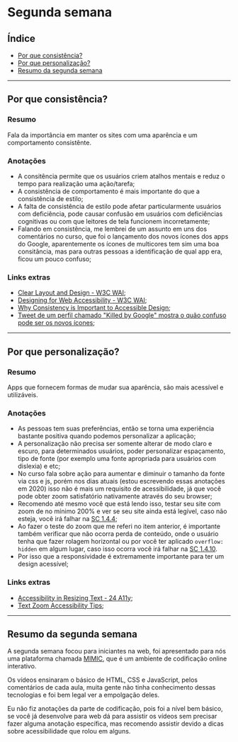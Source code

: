 # Segunda semana

## Índice
- [Por que consistência?](#por-que-consistência)
- [Por que personalização?](#por-que-personalização)
- [Resumo da segunda semana](#resumo-da-segunda-semana)

---

## Por que consistência?

### Resumo
Fala da importância em manter os sites com uma aparência e um comportamento consistênte.

### Anotações
- A consitência permite que os usuários criem atalhos mentais e reduz o tempo para realização uma ação/tarefa;
- A consistência de comportamento é mais importante do que a consistência de estilo;
- A falta de consistência de estilo pode afetar particularmente usuários com deficiência, pode causar confusão em usuários com deficiências cognitivas ou com que leitores de tela funcionem incorretamente;
- Falando em consistência, me lembrei de um assunto em uns dos comentários no curso, que foi o lançamento dos novos ícones dos apps do Google, aparentemente os ícones de multicores tem sim uma boa consitãncia, mas para outras pessoas a identificação de qual app era, ficou um pouco confuso;

### Links extras
- [Clear Layout and Design - W3C WAI](https://www.w3.org/WAI/perspective-videos/layout/);
- [Designing for Web Accessibility - W3C WAI](https://www.w3.org/WAI/tips/designing/);
- [Why Consistency is Important to Accessible Design](https://www.boia.org/blog/why-consistency-is-important-to-accessible-design);
- [Tweet de um perfil chamado "Killed by Google" mostra o quão confuso pode ser os novos ícones](https://twitter.com/killedbygoogle/status/1320823388219133952);

---

## Por que personalização?

### Resumo
Apps que fornecem formas de mudar sua aparência, são mais acessível e utilizáveis.

### Anotações
- As pessoas tem suas preferências, então se torna uma experiência bastante positiva quando podemos personalizar a aplicação;
- A personalização não precisa ser somente alterar de modo claro e escuro, para determinados usuários, poder personalizar espaçamento, tipo de fonte (por exemplo uma fonte apropriada para usuários com dislexia) e etc;
- No curso fala sobre ação para aumentar e diminuir o tamanho da fonte via css e js, porém nos dias atuais (estou escrevendo essas anotações em 2020) isso não é mais um requisito de acessibilidade, já que você pode obter zoom satisfatório nativamente através do seu browser;
- Recomendo até mesmo você que está lendo isso, testar seu site com zoom de no mínimo 200% e ver se seu site ainda está legível, caso não esteja, você irá falhar na [SC 1.4.4](https://www.w3.org/TR/WCAG21/#resize-text);
- Ao fazer o teste do zoom que me referi no item anterior, é importante também verificar que não ocorra perda de conteúdo, onde o usuário tenha que fazer rolagem horizontal ou por você ter aplicado `overflow: hidden` em algum lugar, caso isso ocorra você irá falhar na [SC 1.4.10](https://www.w3.org/TR/WCAG21/#reflow).
- Por isso que a responsividade é extremamente importante para ter um design acessível;

### Links extras
- [Accessibility in Resizing Text - 24 A11y](https://www.24a11y.com/2017/accessibility-resizing-text/);
- [Text Zoom Accessibility Tips](https://scottvinkle.me/blogs/blog/text-zoom);

---

## Resumo da segunda semana

A segunda semana focou para iniciantes na web, foi apresentado para nós uma plataforma chamada [MIMIC](https://mimicproject.com/), que é um ambiente de codificação online interativo.

Os vídeos ensinaram o básico de HTML, CSS e JavaScript, pelos comentários de cada aula, muita gente não tinha conhecimento dessas tecnologias e foi bem legal ver a empolgação deles.

Eu não fiz anotações da parte de codificação, pois foi a nível bem básico, se você já desenvolve para web dá para assistir os vídeos sem precisar fazer alguma anotação específica, mas recomendo assistir devido a dicas sobre acessibilidade que rolou em alguns.

